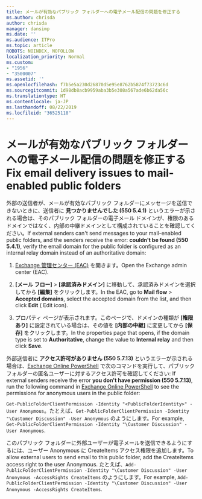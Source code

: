```yaml
---
title: メールが有効なパブリック フォルダーへの電子メール配信の問題を修正する
ms.author: chrisda
author: chrisda
manager: dansimp
ms.date: ''
ms.audience: ITPro
ms.topic: article
ROBOTS: NOINDEX, NOFOLLOW
localization_priority: Normal
ms.custom:
- "1956"
- "3500007"
ms.assetid: ''
ms.openlocfilehash: f7b5e5a230d26870d5e95e8762b5874f73723c6d
ms.sourcegitcommit: 1d98db8acb9959aba3b5e308a567ade6b62da56c
ms.translationtype: HT
ms.contentlocale: ja-JP
ms.lasthandoff: 08/22/2019
ms.locfileid: "36525118"
---
```

# <a name="fix-email-delivery-issues-to-mail-enabled-public-folders"></a><span data-ttu-id="d9948-102">メールが有効なパブリック フォルダーへの電子メール配信の問題を修正する</span><span class="sxs-lookup"><span data-stu-id="d9948-102">Fix email delivery issues to mail-enabled public folders</span></span>

<span data-ttu-id="d9948-103">外部の送信者が、メールが有効なパブリック フォルダーにメッセージを送信できないときに、送信者に **見つかりませんでした (550 5.4.1)** というエラーが示される場合は、そのパブリック フォルダーの電子メール ドメインが、権限のあるドメインではなく、内部の中継ドメインとして構成されていることを確認してください。</span><span class="sxs-lookup"><span data-stu-id="d9948-103">If external senders can't send messages to your mail-enabled public folders, and the senders receive the error: **couldn't be found (550 5.4.1)**, verify the email domain for the public folder is configured as an internal relay domain instead of an authoritative domain:</span></span>

1. <span data-ttu-id="d9948-104">[Exchange 管理センター (EAC)](https://docs.microsoft.com/Exchange/exchange-admin-center) を開きます。</span><span class="sxs-lookup"><span data-stu-id="d9948-104">Open the Exchange admin center (EAC).</span></span>

2. <span data-ttu-id="d9948-105">**[メール フロー]** \> **[承認済みドメイン]** に移動して、承認済みドメインを選択してから **[編集]** をクリックします。</span><span class="sxs-lookup"><span data-stu-id="d9948-105">In the EAC, go to **Mail flow** \> **Accepted domains**, select the accepted domain from the list, and then click **Edit** ( Edit icon).</span></span>

3. <span data-ttu-id="d9948-106">プロパティ ページが表示されます。このページで、ドメインの種類が **[権限あり]** に設定されている場合は、その値を **[内部の中継]** に変更してから **[保存]** をクリックします。</span><span class="sxs-lookup"><span data-stu-id="d9948-106">In the properties page that opens, if the domain type is set to **Authoritative**, change the value to **Internal relay** and then click **Save**.</span></span>

<span data-ttu-id="d9948-107">外部送信者に **アクセス許可がありません (550 5.7.13)** というエラーが示される場合は、[Exchange Online PowerShell](https://docs.microsoft.com/powershell/exchange/exchange-online/connect-to-exchange-online-powershell/connect-to-exchange-online-powershell) で次のコマンドを実行して、パブリック フォルダーの匿名ユーザーに対するアクセス許可を確認してください: </span><span class="sxs-lookup"><span data-stu-id="d9948-107">If external senders receive the error **you don't have permission (550 5.7.13)**, run the following command in [Exchange Online PowerShell](https://docs.microsoft.com/powershell/exchange/exchange-online/connect-to-exchange-online-powershell/connect-to-exchange-online-powershell) to see the permissions for anonymous users in the public folder:</span></span>

<span data-ttu-id="d9948-108">`Get-PublicFolderClientPermission -Identity "<PublicFolderIdentity>" -User Anonymous`。たとえば、`Get-PublicFolderClientPermission -Identity "\Customer Discussion" -User Anonymous` のようにします。</span><span class="sxs-lookup"><span data-stu-id="d9948-108">For example, `Get-PublicFolderClientPermission -Identity "\Customer Discussion" -User Anonymous`.</span></span>

<span data-ttu-id="d9948-109">このパブリック フォルダーに外部ユーザーが電子メールを送信できるようにするには、ユーザー Anonymous に CreateItems アクセス権限を追加します。</span><span class="sxs-lookup"><span data-stu-id="d9948-109">To allow external users to send email to this public folder, add the CreateItems access right to the user Anonymous.</span></span> <span data-ttu-id="d9948-110">たとえば、`Add-PublicFolderClientPermission -Identity "\Customer Discussion" -User Anonymous -AccessRights CreateItems` のようにします。</span><span class="sxs-lookup"><span data-stu-id="d9948-110">For example, `Add-PublicFolderClientPermission -Identity "\Customer Discussion" -User Anonymous -AccessRights CreateItems`.</span></span>
